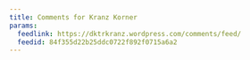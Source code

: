 ```yaml
---
title: Comments for Kranz Korner
params:
  feedlink: https://dktrkranz.wordpress.com/comments/feed/
  feedid: 84f355d22b25ddc0722f892f0715a6a2
---
```


